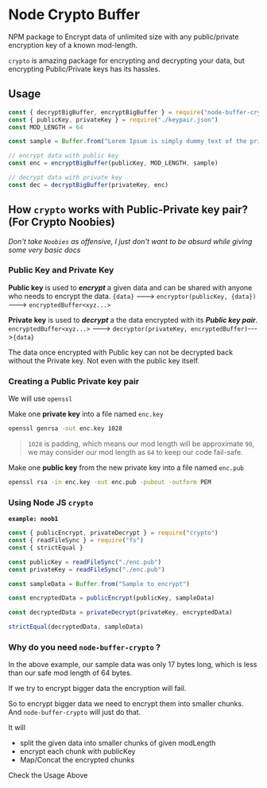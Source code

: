 # Node Crypto Buffer

NPM package to Encrypt data of unlimited size with any public/private encryption key of a known mod-length.

`crypto` is amazing package for encrypting and decrypting your data, but encrypting Public/Private keys has its hassles.

## Usage

```js
const { decryptBigBuffer, encryptBigBuffer } = require("node-buffer-crypto")
const { publicKey, privateKey } = require("./keypair.json")
const MOD_LENGTH = 64

const sample = Buffer.from("Lorem Ipsum is simply dummy text of the printing and typesetting industry. Lorem Ipsum has been the industry's standard dummy text ever since the 1500s, when an unknown printer took a galley of type and scrambled it to make a type specimen book.")

// encrypt data with public key
const enc = encryptBigBuffer(publicKey, MOD_LENGTH, sample)

// decrypt data with private key
const dec = decryptBigBuffer(privateKey, enc)
```

## How `crypto` works with Public-Private key pair? (For Crypto Noobies)

*Don't take `Noobies` as offensive, I just don't want to be absurd while giving some very basic docs*

### Public Key and Private Key

**Public key** is used to ***encrypt*** a given data and can be shared with anyone who needs to encrypt the data.
`{data}` ---> `encryptor(publicKey, {data})` ---> `encryptedBuffer<xyz...>`

**Private key** is used to ***decrypt*** a the data encrypted with its ***Public key pair***.
`encryptedBuffer<xyz...>` ---> `decryptor(privateKey, encryptedBuffer)`--->`{data}` 

The data once encrypted with Public key can not be decrypted back without the Private key. Not even with the public key itself.

### Creating a Public Private key pair

We will use `openssl` 

Make one **private key** into a file named `enc.key `

```sh
openssl genrsa -out enc.key 1028
```
> `1028` is padding, which means our mod length will be approximate `90`,  we may consider our mod length as `64` to keep our code fail-safe.

Make one **public key** from the new private key into a file named `enc.pub`

```sh
openssl rsa -in enc.key -out enc.pub -pubout -outform PEM
```

### Using Node JS `crypto` 

**`example: noob1`**

```js
const { publicEncrypt, privateDecrypt } = require("crypto")
const { readFileSync } = require("fs")
const { strictEqual }

const publicKey = readFileSync("./enc.pub")
const privateKey = readFileSync("./enc.pub")

const sampleData = Buffer.from("Sample to encrypt")

const encryptedData = publicEncrypt(publicKey, sampleData)

const decryptedData = privateDecrypt(privateKey, encryptedData)

strictEqual(decryptedData, sampleData)
```

### Why do you need `node-buffer-crypto` ?

In the above example, our sample data was only 17 bytes long, which is less than our safe mod length of 64 bytes.

If we try to encrypt bigger data the encryption will fail.

So to encrypt bigger data we need to encrypt them into smaller chunks. And `node-buffer-crypto` will just do that.

It will

- split the given data into smaller chunks of given modLength
- encrypt each chunk with publicKey
- Map/Concat the encrypted chunks

Check the Usage Above